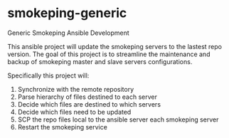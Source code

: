 # smokeping-generic
Generic Smokeping Ansible Development


This ansible project will update the smokeping servers to the lastest repo version.  The goal of this project is to streamline the maintenance and backup of smokeping master and slave servers configurations.

Specifically this project will:

1. Synchronize with the remote repository
2. Parse hierarchy of files destined to each server
3. Decide which files are destined to which servers
4. Decide which files need to be updated
5. SCP the repo files local to the ansible server each smokeping server
6. Restart the smokeping service
